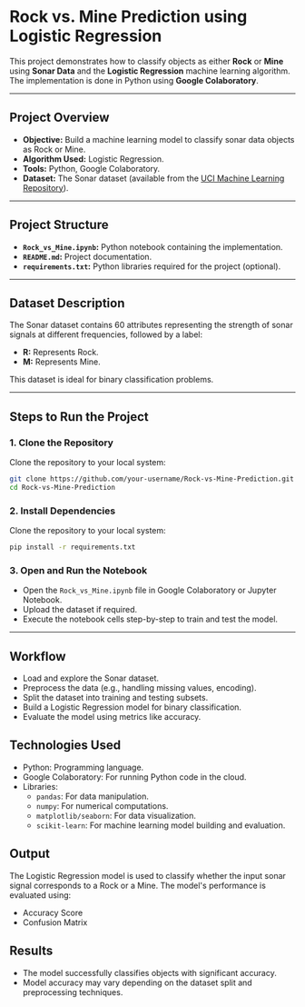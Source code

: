 # **Rock vs. Mine Prediction using Logistic Regression**

This project demonstrates how to classify objects as either **Rock** or **Mine** using **Sonar Data** and the **Logistic Regression** machine learning algorithm. The implementation is done in Python using **Google Colaboratory**.

---

## **Project Overview**
- **Objective:** Build a machine learning model to classify sonar data objects as Rock or Mine.
- **Algorithm Used:** Logistic Regression.
- **Tools:** Python, Google Colaboratory.
- **Dataset:** The Sonar dataset (available from the [UCI Machine Learning Repository](https://archive.ics.uci.edu/ml/datasets/connectionist+bench+(sonar,+mines+vs.+rocks))).

---

## **Project Structure**
- **`Rock_vs_Mine.ipynb`:** Python notebook containing the implementation.
- **`README.md`:** Project documentation.
- **`requirements.txt`:** Python libraries required for the project (optional).

---

## **Dataset Description**
The Sonar dataset contains 60 attributes representing the strength of sonar signals at different frequencies, followed by a label:
- **R:** Represents Rock.
- **M:** Represents Mine.

This dataset is ideal for binary classification problems.

---

## **Steps to Run the Project**

### **1. Clone the Repository**
Clone the repository to your local system:
```bash
git clone https://github.com/your-username/Rock-vs-Mine-Prediction.git
cd Rock-vs-Mine-Prediction
````
### **2. Install Dependencies**
Clone the repository to your local system:
```bash
pip install -r requirements.txt
```
### **3. Open and Run the Notebook**
- Open the `Rock_vs_Mine.ipynb` file in Google Colaboratory or Jupyter Notebook.
- Upload the dataset if required.
- Execute the notebook cells step-by-step to train and test the model.

---  

## **Workflow**
- Load and explore the Sonar dataset.
- Preprocess the data (e.g., handling missing values, encoding).
- Split the dataset into training and testing subsets.
- Build a Logistic Regression model for binary classification.
- Evaluate the model using metrics like accuracy.
## **Technologies Used**
- Python: Programming language.
- Google Colaboratory: For running Python code in the cloud.
- Libraries:
  - `pandas`: For data manipulation.
  - `numpy`: For numerical computations.
  - `matplotlib/seaborn`: For data visualization.
  - `scikit-learn`: For machine learning model building and evaluation.
## **Output**
The Logistic Regression model is used to classify whether the input sonar signal corresponds to a Rock or a Mine. The model's performance is evaluated using:
- Accuracy Score
- Confusion Matrix
## **Results**
- The model successfully classifies objects with significant accuracy.
- Model accuracy may vary depending on the dataset split and preprocessing techniques.

